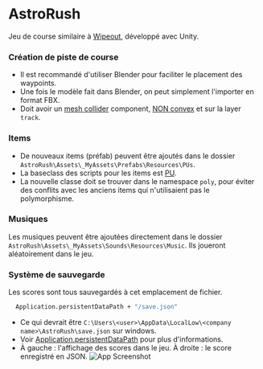 # AstroRush
Jeu de course similaire à [Wipeout](https://en.wikipedia.org/wiki/Wipeout_(video_game_series)), développé avec Unity.

### Création de piste de course
- Il est recommandé d'utiliser Blender pour faciliter le placement des waypoints.
- Une fois le modèle fait dans Blender, on peut simplement l'importer en format FBX.
- Doit avoir un [mesh collider](https://docs.unity3d.com/ScriptReference/MeshCollider.html) component, [NON convex](https://docs.unity3d.com/ScriptReference/MeshCollider-convex.html) et sur la layer `track`.

### Items
- De nouveaux items (préfab) peuvent être ajoutés dans le dossier `AstroRush\Assets\_MyAssets\Prefabs\Resources\PUs`.
- La baseclass des scripts pour les items est [PU](https://github.com/vinidorion/AstroRush/blob/main/Assets/_MyAssets/Scripts/PowerUp/testpoly/PU.cs).
- La nouvelle classe doit se trouver dans le namespace `poly`, pour éviter des conflits avec les anciens items qui n'utilisaient pas le polymorphisme.

### Musiques
Les musiques peuvent être ajoutées directement dans le dossier `AstroRush\Assets\_MyAssets\Sounds\Resources\Music`. Ils joueront aléatoirement dans le jeu.

### Système de sauvegarde
Les scores sont tous sauvegardés à cet emplacement de fichier.
```bash
  Application.persistentDataPath + "/save.json"
```
- Ce qui devrait être `C:\Users\<user>\AppData\LocalLow\<company name>\AstroRush\save.json` sur windows.
- Voir [Application.persistentDataPath](https://docs.unity3d.com/ScriptReference/Application-persistentDataPath.html) pour plus d'informations.
- À gauche : l'affichage des scores dans le jeu. À droite : le score enregistré en JSON.
![App Screenshot](https://i.gyazo.com/ec174adcbe9597581790f80e6e81e48a.png)